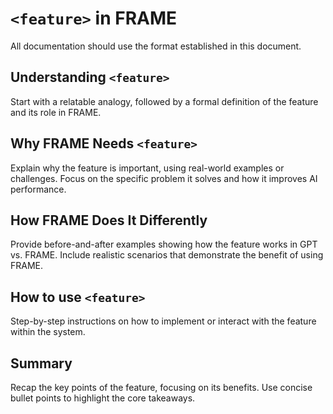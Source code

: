 # `<feature>` in FRAME

All documentation should use the format established in this document.

## Understanding `<feature>`

Start with a relatable analogy, followed by a formal definition of the feature and its role in FRAME.

## Why FRAME Needs `<feature>`

Explain why the feature is important, using real-world examples or challenges. Focus on the specific problem it solves and how it improves AI performance.

## How FRAME Does It Differently

Provide before-and-after examples showing how the feature works in GPT vs. FRAME. Include realistic scenarios that demonstrate the benefit of using FRAME.

## How to use `<feature>`

Step-by-step instructions on how to implement or interact with the feature within the system.

## Summary

Recap the key points of the feature, focusing on its benefits. Use concise bullet points to highlight the core takeaways.


